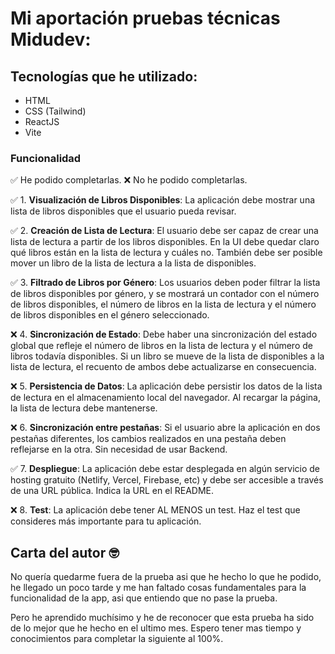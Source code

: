 # Mi aportación pruebas técnicas Midudev:

## Tecnologías que he utilizado:

- HTML
- CSS (Tailwind)
- ReactJS
- Vite

### Funcionalidad

✅ He podido completarlas.
❌ No he podido completarlas.

✅ 1. **Visualización de Libros Disponibles**: La aplicación debe mostrar una lista de libros disponibles que el usuario pueda revisar.

✅ 2. **Creación de Lista de Lectura**: El usuario debe ser capaz de crear una lista de lectura a partir de los libros disponibles. En la UI debe quedar claro qué libros están en la lista de lectura y cuáles no. También debe ser posible mover un libro de la lista de lectura a la lista de disponibles.

✅ 3. **Filtrado de Libros por Género**: Los usuarios deben poder filtrar la lista de libros disponibles por género, y se mostrará un contador con el número de libros disponibles, el número de libros en la lista de lectura y el número de libros disponibles en el género seleccionado.

❌ 4. **Sincronización de Estado**: Debe haber una sincronización del estado global que refleje el número de libros en la lista de lectura y el número de libros todavía disponibles. Si un libro se mueve de la lista de disponibles a la lista de lectura, el recuento de ambos debe actualizarse en consecuencia.

❌ 5. **Persistencia de Datos**: La aplicación debe persistir los datos de la lista de lectura en el almacenamiento local del navegador. Al recargar la página, la lista de lectura debe mantenerse.

❌ 6. **Sincronización entre pestañas**: Si el usuario abre la aplicación en dos pestañas diferentes, los cambios realizados en una pestaña deben reflejarse en la otra. Sin necesidad de usar Backend.

✅ 7. **Despliegue**: La aplicación debe estar desplegada en algún servicio de hosting gratuito (Netlify, Vercel, Firebase, etc) y debe ser accesible a través de una URL pública. Indica la URL en el README.

❌ 8. **Test**: La aplicación debe tener AL MENOS un test. Haz el test que consideres más importante para tu aplicación.

## Carta del autor 🤓

No quería quedarme fuera de la prueba asi que he hecho lo que he podido, he llegado un poco tarde y me han faltado cosas fundamentales para la funcionalidad de la app, asi que entiendo que no pase la prueba.

Pero he aprendido muchísimo y he de reconocer que esta prueba ha sido de lo mejor que he hecho en el ultimo mes. Espero tener mas tiempo y conocimientos para completar la siguiente al 100%.
